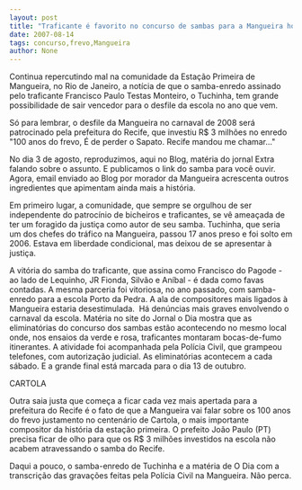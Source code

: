 ```yaml
---
layout: post
title: "Traficante é favorito no concurso de sambas para a Mangueira homenagear os 100 anos do frevo"
date: 2007-08-14
tags: concurso,frevo,Mangueira
author: None
---
```

Continua repercutindo mal na comunidade da Esta&ccedil;&atilde;o Primeira de Mangueira, no Rio de Janeiro, a not&iacute;cia de que o samba-enredo assinado pelo traficante Francisco Paulo Testas Monteiro, o Tuchinha, tem grande possibilidade de sair vencedor para o desfile da escola no ano que vem. 

S&oacute; para lembrar, o desfile da Mangueira no carnaval de 2008 ser&aacute; patrocinado pela prefeitura do Recife, que investiu R$ 3 milh&otilde;es no enredo &quot;100 anos do frevo, &Eacute; de perder o Sapato. Recife mandou me chamar...&quot;

No dia 3 de agosto, reproduzimos, aqui no Blog, mat&eacute;ria do jornal Extra falando sobre o assunto. E publicamos o link do samba para voc&ecirc; ouvir. Agora, email enviado ao Blog por morador da Mangueira acrescenta outros ingredientes que apimentam ainda mais a hist&oacute;ria. 

Em primeiro lugar, a comunidade, que sempre se orgulhou de&nbsp;ser independente do patroc&iacute;nio de bicheiros e traficantes, se v&ecirc; amea&ccedil;ada de ter um foragido da justi&ccedil;a como autor de seu samba. 
Tuchinha, que seria um dos chefes do tr&aacute;fico na Mangueira, passou 17 anos preso e foi solto em 2006. Estava em liberdade condicional, mas deixou de se apresentar&nbsp;&agrave; justi&ccedil;a.

A vit&oacute;ria do samba do traficante, que assina como Francisco do Pagode - ao lado de Lequinho, JR Fionda, Silv&atilde;o e An&iacute;bal - &eacute; dada como favas contadas. A mesma parceria foi vitoriosa, no ano passado, com samba-enredo para a escola Porto da Pedra.&nbsp;A ala de compositores mais ligados &agrave; Mangueira estaria desestimulada.&nbsp;
H&aacute;&nbsp;den&uacute;ncias mais graves envolvendo o carnaval da escola. Mat&eacute;ria no site do Jornal o Dia mostra que as eliminat&oacute;rias do concurso dos sambas est&atilde;o acontecendo no mesmo local onde, nos ensaios da verde e rosa, traficantes montaram bocas-de-fumo itinerantes. 
A atividade foi acompanhada pela Pol&iacute;cia Civil, que grampeou telefones, com autoriza&ccedil;&atilde;o judicial.&nbsp;As eliminat&oacute;rias acontecem a cada s&aacute;bado. E&nbsp;a grande final est&aacute; marcada para o dia 13 de outubro. 

CARTOLA 

Outra saia justa que come&ccedil;a a ficar cada vez mais apertada para a prefeitura do Recife &eacute; o fato de que a Mangueira vai falar sobre os 100 anos do frevo justamento no centen&aacute;rio de Cartola, o mais importante compositor da hist&oacute;ria da esta&ccedil;&atilde;o primeira. 
O prefeito Jo&atilde;o Paulo (PT) precisa ficar de olho para que os R$ 3 milh&otilde;es investidos na&nbsp;escola n&atilde;o acabem atravessando o&nbsp;samba do&nbsp;Recife. 

Daqui a pouco,&nbsp;o samba-enredo de Tuchinha&nbsp;e a mat&eacute;ria de O Dia com a transcri&ccedil;&atilde;o das grava&ccedil;&otilde;es feitas pela Pol&iacute;cia Civil na Mangueira. N&atilde;o perca. 